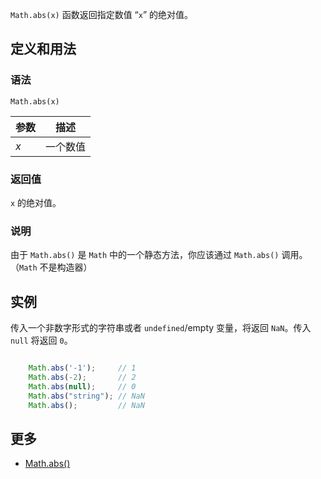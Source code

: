 `Math.abs(x)` 函数返回指定数值 “`x`” 的绝对值。

## 定义和用法

### 语法

`Math.abs(x)`

| 参数 | 描述 |
| --- | --- |
| _x_ | 一个数值 |

### 返回值

`x` 的绝对值。

### 说明

由于 `Math.abs()` 是 `Math` 中的一个静态方法，你应该通过 `Math.abs()` 调用。（`Math` 不是构造器）

## 实例

传入一个非数字形式的字符串或者 `undefined`/empty 变量，将返回 `NaN`。传入 `null` 将返回 `0`。

```javascript

    Math.abs('-1');     // 1
    Math.abs(-2);       // 2
    Math.abs(null);     // 0
    Math.abs("string"); // NaN
    Math.abs();         // NaN

```

## 更多

*   [Math.abs()](https://developer.mozilla.org/zh-CN/docs/Web/JavaScript/Reference/Global_Objects/Math/abs)